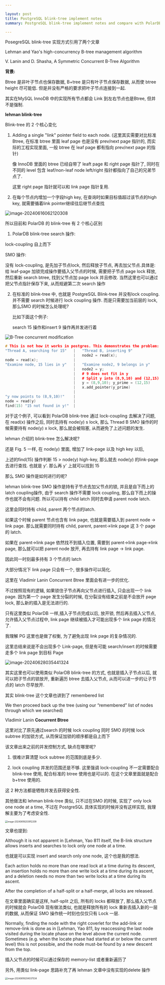 ```yaml
---

layout: post
title: PostgreSQL blink-tree implement notes 
summary: PostgreSQL blink-tree implement notes and compare with PolarDB blink-tree

---
```



PosegreSQL blink-tree 实现方式引用了两个文章

Lehman and Yao's high-concurrency B-tree management algorithm

V. Lanin and D. Shasha, A Symmetric Concurrent B-Tree Algorithm



**背景:**

Btree 是非叶子节点也保存数据, B+tree 是只有叶子节点保存数据, 从而使 btree height 尽可能低. 但是并没有严格的要求把叶子节点连接到一起.

其实在MySQL InnoDB 中的实现所有节点都会 Link 到左右节点也是Btree, 但并不是强制.

**lehman blink-tree**

Blink-tree 的 2 个核心变化

1. Adding a single "link" pointer field to each node.   (这里其实需要对比标准 Btree, 在标准 btree 里面 leaf page 也是没有 prev/next page 指针的, 而实际的工程实现里面, 一般 btree 在 leaf page 都有指向 prev/next page 的指针)

   像 InnoDB 里面的 btree 已经自带了 leaft page 和 right page 指针了, 同时在不同的 level 包含 leaf/non-leaf node left/right 指针都指向了自己的兄弟节点了.

   这里 right page 指针就可以和 link page 指针复用.

2. 在每个节点内增加一个字段high key, 在查询时如果目标值超过该节点的high key, 就需要循着link pointer继续往后继节点查找



![image-20240616062120308](https://raw.githubusercontent.com/baotiao/bb/main/uPic/image-20240616062120308.png)



所以目前和 PolarDB 的 blink-tree 有 2 个核心区别

1.  PolarDB blink-tree search 操作:

   lock-coupling 自上而下

   SMO 操作:

   没有 lock-coupling, 是先加子节点lock, 然后释放子节点, 再去加父节点.具体是: 给 leaf-page 加锁完成操作要插入父节点的时候, 需要把子节点 page lock 释放, 然后重新 search btree, 找到父节点加 page lock 并且修改. 当然这里也可以通过把父节点指针保存下来, 从而规避第二次 search 操作

2. 在标准的 blink-tree 中, 也就是 PostgreSQL Blink-tree 并没有lock coupling. 并不需要 search 时候进行 lock coupling 操作. 而是只需要加当前层的 lock, 那么SMO 的时候怎么处理呢?

   比如下面这个例子:

   search 15 操作和insert 9 操作再并发进行着



![B-Tree concurrent modification](https://raw.githubusercontent.com/baotiao/bb/main/uPic/btree-conc1.png)

```c++
# This is not how it works in postgres. This demonstrates the problem:
"Thread A, searching for 15"   |   "Thread B, inserting 9"
                               |   node2 = read(x);
node = read(x);                |
"Examine node, 15 lies in y"   |   "Examine node2, 9 belongs in y"
                               |   node2 = y;
                               |   # 9 does not fit in y
                               |   # Split y into (8,9,10) and (12,15)
                               |   y = (8,9,10); y_prime = (12,15)
                               |   x.add_pointer(y_prime)
                               |   
"y now points to (8,9,10)!"    |
node = read(y)                 |
find(15) "15 not found in y!"  |
```



对于这个例子, 可以看到 PolarDB blink-tree 通过 lock-coupling 去解决了问题, 在 read(x) 操作之后, 同时去持有 node(y) s lock, 那么 Thread B SMO 操作的时候需要持有 node(y) x lock, 那么就会被阻塞, 从而避免了上述问题的发生.

lehman 介绍的 blink-tree 怎么解决呢?

还是 Fig. 5 一样, 在 node(y) 里面, 增加了 link-page 以及 high key 以后,

上述的find(15) 操作判断 15 > node(y) high-key, 那么就去 node(y) 的link-page 去进行查找. 也就是 y'.  那么再 y' 上就可以找到 15



那么 SMO 操作是如何进行的呢?

lehman blink-tree SMO 操作是持有子节点去加父节点的锁, 并且是自下而上的latch coupling操作, 由于 search 操作不需要 lock coupling, 那么自下而上的操作也就不会有问题. 所以可以持有 child latch 同时去申请 parent node latch.

这里会同时持有 child, parent 两个节点的latch.

如果这个时候 parent 节点也含有 link page, 也就是需要插入到 parent node -> link page. 那么就需要同时持有 child, parent, parent->link page 这 3 个 page 的 latch.

如果在 parent->link page 依然找不到插入位置, 需要到 parent->link page->link page, 那么就可以把 parent node 放开, 再去持有 link page -> link page.

因此同一时刻最多持有 3 个节点的 latch

大部分情况下 link page 只会有一个, 很多操作可以简化.

这里在 Vladimir Lanin Concurrent Btree 里面会有进一步的优化.



不过按照现有的逻辑, 如果锁住子节点再向父节点进行插入, 只会出现一个 link page. 因为第一个 page 发生分裂的时候, 在分裂没有结束之前是不会放开 page lock, 那么新的插入是无法进行的.

只有这里类似 PolarDB 一样,插入子节点完成以后, 放开锁, 然后再去插入父节点, 允许插入父节点过程中, link page 继续被插入才可能出现多个 link page 的情况了.

我理解 PG 这里也是做了权衡, 为了避免出现 link page 的复杂情况的.



这里总结来说是不会出现多个 Link-page, 但是有可能 search/insert 的时候需要走多个 link page 到目标 Page

![image-20240628035441324](https://raw.githubusercontent.com/baotiao/bb/main/uPic/image-20240628035441324.png)



其实这里也可以使用类似 PolarDB blink-tree 的方式, 也就是插入子节点以后, 就可以把子节点的锁放开, 重新遍历 btree 去插入父节点, 从而可以进一步的让子节点的 latch 尽早放开.



其实 blink-tree 这个文章也讲到了 remembered list

We then proceed back up the tree (using our “remembered” list of nodes through which we searched) 





Vladimir Lanin **Cocurrent Btree**

这里对比了原先通过search 的时候 lock coupling 同时 SMO 的时候 lock subtree 的加锁方式, 从而保证加锁的顺序都是自上而下

该文章出来之前的并发控制方式, 缺点在哪里呢?

1. 很难计算清楚 lock subtree 的范围到底是多少.

2. lock coupling 并发的范围还是不够. 这里强调 lock-coupling 不一定需要配合 blink-tree 使用, 配合标准的 btree 使用也是可以的. 在这个文章里面就是配合 b+tree 使用的.

这 2 种方法都是牺牲并发去获得安全性.



其他做法和 lehman blink-tree 类似, 只不过在SMO 的时候, 实现了 only lock one node at a time, 不过在 PostgreSQL 具体实现的时候并没有这样实现, 我理解主要为了考虑安全性.

<img src="https://raw.githubusercontent.com/baotiao/bb/main/uPic/image-20240618203912209.png" alt="image-20240618203912209" style="zoom: 50%;" />

文章也提到:

Although it is not apparent in [Lehman, Yao 811 itself, the B-link structure allows inserts and searches to lock only one node at a time. 

也就是可以实现 insert and search only one node, 这个也是我的想法.



Each action holds no more than one read lock at a time during its descent, an insertion holds no more than one write lock at a time during its ascent, and a deletion needs no more than two write locks at a time during its ascent.



After the completion of a half-split or a half-merge, all locks are released.

在文章里面确实是这样, half-split 之后, 所有的 locks 都释放了, 那么插入父节点的时候就会 PolarDB 现有做法类似, 也就是释放所有的 lock 重新去插入新的一层的数据, 从而保证 SMO 操作统一时刻也仅仅只有 Lock 一层.

Normally, finding the node with the right coverlet for the add-link or remove-link is done as in [Lehman, Yao 811, by reaccessing the last node visited during the locate phase on the level above the current node. Sometimes (e.g. when the locate phase had started at or below the current level) this is not possibie, and the node must-be found by a new descent from the top.

插入父节点的时候可以通过保存的 memory-list 或者重新遍历了



另外, 用类似 link-page 思路补充了再 lehman 文章中没有实现的delete 操作

<img src="https://raw.githubusercontent.com/baotiao/bb/main/uPic/image-20240618204037534.png" alt="image-20240618204037534" style="zoom: 50%;" />
